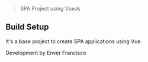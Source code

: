 > SPA Project using VueJs

## Build Setup

It's a base project to create SPA applications using Vue.

Development by Enver Francisco
